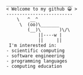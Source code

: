 

    _________________________
    < Welcome to my github 😀 >
    -------------------------
        \   ^__^
         \  (oo)\_______
            (__)\       )\/\
                ||----w |
                ||     ||
     I'm interested in:
    - scientific computing
    - software engineering
    - programming languages
    - computing education                       
